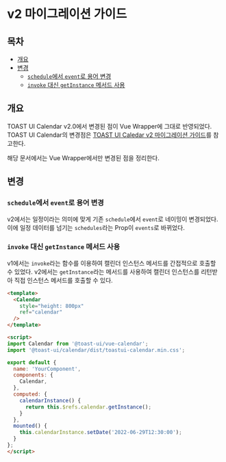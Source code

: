 # v2 마이그레이션 가이드

## 목차

- [개요](#개요)
- [변경](#변경)
  - [`schedule`에서 `event`로 용어 변경](#schedule에서-event로-용어-변경)
  - [`invoke` 대신 `getInstance` 메서드 사용](#invoke-대신-getinstance-메서드-사용)

## 개요

TOAST UI Calendar v2.0에서 변경된 점이 Vue Wrapper에 그대로 반영되었다. TOAST UI Calendar의 변경점은 [TOAST UI Caledar v2 마이그레이션 가이드](/docs/ko/guide/migration-guide-v2.md)를 참고한다.

해당 문서에서는 Vue Wrapper에서만 변경된 점을 정리한다.

## 변경

### `schedule`에서 `event`로 용어 변경

v2에서는 일정이라는 의미에 맞게 기존 `schedule`에서 `event`로 네이밍이 변경되었다. 이에 일정
데이터를 넘기는 `schedules`라는 Prop이 `events`로 바뀌었다.

### `invoke` 대신 `getInstance` 메서드 사용

v1에서는 `invoke`라는 함수를 이용하여 캘린더 인스턴스 메서드를 간접적으로 호출할 수 있었다. v2에서는 `getInstance`라는 메서드를 사용하여 캘린더 인스턴스를 리턴받아 직접 인스턴스 메서드를 호출할 수 있다.

```html
<template>
  <Calendar
    style="height: 800px"
    ref="calendar"
  />
</template>

<script>
import Calendar from '@toast-ui/vue-calendar';
import '@toast-ui/calendar/dist/toastui-calendar.min.css';

export default {
  name: 'YourComponent',
  components: {
    Calendar,
  },
  computed: {
    calendarInstance() {
      return this.$refs.calendar.getInstance();
    }
  },
  mounted() {
    this.calendarInstance.setDate('2022-06-29T12:30:00');
  }
};
</script>
```
